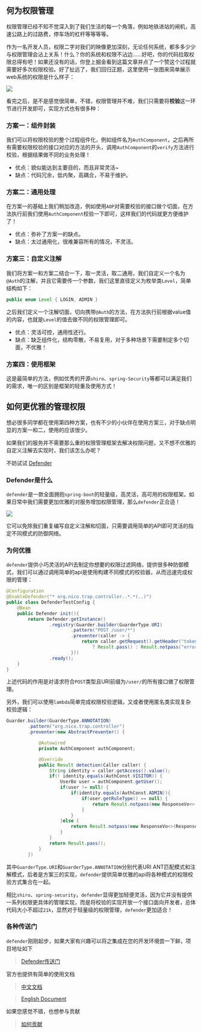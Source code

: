 ## 何为权限管理
权限管理已经不知不觉深入到了我们生活的每一个角落，例如地铁进站的闸机，高速公路上的过路费，停车场的杠杆等等等等。

作为一名开发人员，权限二字对我们的映像更加深刻，无论任何系统，都多多少少与权限管理会沾上关系！什么？你的系统和权限不沾边......好吧，你的代码拉取权限总得有吧！如果还没有的话，你登上掘金看到这篇文章并点了一个赞这个过程就需要好多次权限校验。好了扯远了，我们回归正题，这里使用一张图来简单展示web系统的权限是什么样子：

![](https://github.com/ainilili/snail/blob/master/docs/images/defender-1-1.jpg?raw=true)

看完之后，是不是感觉很简单，不错，权限管理并不难，我们只需要将**校验**这一环节进行开发即可，实现方式也有很多种：
### 方案一：组件封装
我们可以将权限校验的整个过程组件化，例如组件名为``AuthComponent``，之后再所有需要权限校验的接口对应的方法的开头，调用``AuthComponent``的``verify``方法进行校验，根据结果做不同的业务处理！
 - 优点：貌似能达到主要目的，而且非常灵活~
 - 缺点：代码冗余，低内聚，高耦合，不易于维护。

### 方案二：通用处理
在方案一的基础上我们稍加改造，例如使用``AOP``对需要校验的接口做个切面，在方法执行前我们使用``AuthComponent``校验一下即可，这样我们的代码就更方便维护了！
 - 优点：弥补了方案一的缺点。
 - 缺点：太过通用化，很难兼容所有的情况，不灵活。

### 方案三：自定义注解
我们将方案一和方案二结合一下，取一灵活，取二通用，我们自定义一个名为``@Auth``的注解，并且它需要传一个参数，我们这里直径定义为枚举类``Level``，简单结构如下：
```java
public enum Level { LOGIN, ADMIN }
```
之后我们定义一个注解切面，切向携带``@Auth``的方法，在方法执行前根据value值的内容，也就是``Level``的值去做不同的权限管理即可。
 - 优点：灵活可控，通用性还行。
 - 缺点：缺乏组件化，结构零散，不易复用，对于多种场景下需要制定多个切面，不优雅！

### 方案四：使用框架
这是最简单的方法，例如优秀的开源``shiro``、``spring-Security``等都可以满足我们的需求，唯一的区别是框架的轻重及使用方式！

## 如何更优雅的管理权限
想必很多同学都在使用第四种方案，也有不少的小伙伴在使用方案三，对于缺点明显的方案一和二，使用的应该很少。

如果我们的服务并不需要那么重的权限管理框架去解决权限问题，又不想不优雅的自定义注解去实现时，我们该怎么办呢？

不妨试试 [Defender](https://github.com/ainilili/defender)
### Defender是什么
``defender``是一款全面拥抱``spring-boot``的轻量级，高灵活，高可用的权限框架。如果日常中我们需要更加优雅的对服务增加权限管理，那么``defender``正合适！

![](https://github.com/ainilili/snail/blob/master/docs/images/defender-1-2.jpg?raw=true)

它可以免除我们重复编写自定义注解和切面，只需要调用简单的API即可灵活的指定不同模式的防御网络。
### 为何优雅
``defender``提供小巧灵活的API去制定你想要的权限过滤网络，提供很多种防御模式，我们可以通过调用简单的api是使用构建不同模式的校验器，从而迅速完成权限的管理：
```java
@Configuration
@EnableDefender("* org.nico.trap.controller..*.*(..)")
public class DefenderTestConfig {
	@Bean
	public Defender init(){
		return Defender.getInstance()
				.registry(Guarder.builder(GuarderType.URI)
						.pattern("POST /user/*")
						.preventer(caller -> {
							return caller.getRequest().getHeader("token") == null
								? Result.pass() : Result.notpass("error");
						}))
				.ready();
	}
}
```
上述代码的作用是对请求符合``POST``类型且URI前缀为``/user/``的所有接口做了权限管理。

另外，我们可以使用``lambda``简单完成权限校验逻辑，又或者使用匿名类实现复杂校验逻辑：
```java
Guarder.builder(GuarderType.ANNOTATION)
		.pattern("org.nico.trap.controller")
		.preventer(new AbstractPreventer() {

			@Autowired
			private AuthComponent authComponent;

			@Override
			public Result detection(Caller caller) {
				String identity = caller.getAccess().value();
				if(! identity.equals(AuthConst.VISITOR)) {
					UserBo user = authComponent.getUser();
					if(user != null) {
						if(identity.equals(AuthConst.ADMIN)){
							if(user.getRuleType() == null) {
								return Result.notpass(new ResponseVo<>(ResponseCode.ERROR_ON_USER_IDENTITY_MISMATCH));
							}
						}
					}else {
						return Result.notpass(new ResponseVo<>(ResponseCode.ERROR_ON_LOGIN_INVALID));
					}
				}
				return Result.pass();
			}
		})
```
其中``GuarderType.URI``和``GuarderType.ANNOTATION``分别代表URI ANT匹配模式和注解模式，后者是方案三的实现，``defender``提供简单优雅的api将各种模式的权限校验方式集合在一起。

相比``shiro``、``spring-security``，``defender``显得更加轻便灵活，因为它并没有提供一系列权限更具体的管理实现，而是将校验的实现开放一个接口面向开发者，总体代码大小不超过``21k``，显然对于轻量级的权限管理，``defender``更加适合！

### 各种传送门
``defender``刚刚起步，如果大家有兴趣可以将之集成在您的开发环境尝一下鲜，项目地址如下

 > [Defender传送门](https://github.com/ainilili/defender)

官方也提供有简单的使用文档

 > [中文文档](https://github.com/ainilili/defender/blob/master/DOC_CN.md)

 > [English Document](https://github.com/ainilili/defender/blob/master/DOC_EN.md)

如果您感觉不错，也想参与贡献

 > [如何贡献](https://github.com/ainilili/defender/blob/master/CONTRIBUTING.md)
